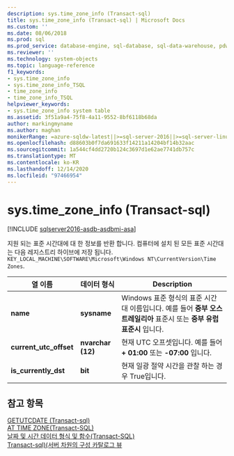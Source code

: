 ```yaml
---
description: sys.time_zone_info (Transact-sql)
title: sys.time_zone_info (Transact-sql) | Microsoft Docs
ms.custom: ''
ms.date: 08/06/2018
ms.prod: sql
ms.prod_service: database-engine, sql-database, sql-data-warehouse, pdw
ms.reviewer: ''
ms.technology: system-objects
ms.topic: language-reference
f1_keywords:
- sys.time_zone_info
- sys.time_zone_info_TSQL
- time_zone_info
- time_zone_info_TSQL
helpviewer_keywords:
- sys.time_zone_info system table
ms.assetid: 3f51a9a4-75f8-4a11-9552-8bf6118b68da
author: markingmyname
ms.author: maghan
monikerRange: =azure-sqldw-latest||>=sql-server-2016||>=sql-server-linux-2017||=azuresqldb-mi-current
ms.openlocfilehash: d88603b0f7da691633f14211a14204bf14b32aac
ms.sourcegitcommit: 1a544cf4dd2720b124c3697d1e62ae7741db757c
ms.translationtype: MT
ms.contentlocale: ko-KR
ms.lasthandoff: 12/14/2020
ms.locfileid: "97466954"
---
```

# <a name="systime_zone_info-transact-sql"></a>sys.time_zone_info (Transact-sql)
[!INCLUDE [sqlserver2016-asdb-asdbmi-asa](../../includes/applies-to-version/sqlserver2016-asdb-asdbmi-asa.md)]

  지원 되는 표준 시간대에 대 한 정보를 반환 합니다. 컴퓨터에 설치 된 모든 표준 시간대는 다음 레지스트리 하이브에 저장 됩니다.  
`KEY_LOCAL_MACHINE\SOFTWARE\Microsoft\Windows NT\CurrentVersion\Time Zones`.  
  
|열 이름|데이터 형식|Description|  
|-----------------|---------------|-----------------|  
|**name**|**sysname**|Windows 표준 형식의 표준 시간대 이름입니다. 예를 들어 **중부 오스트레일리아** 표준시 또는 **중부 유럽 표준시** 입니다.|  
|**current_utc_offset**|**nvarchar (12)**|현재 UTC 오프셋입니다. 예를 들어 **+ 01:00** 또는 **-07:00** 입니다.|  
|**is_currently_dst**|**bit**|현재 일광 절약 시간을 관찰 하는 경우 True입니다.|  
  
## <a name="see-also"></a>참고 항목  
 [GETUTCDATE &#40;Transact-sql&#41;](../../t-sql/functions/getutcdate-transact-sql.md)   
 [AT TIME ZONE&#40;Transact-SQL&#41;](../../t-sql/queries/at-time-zone-transact-sql.md)   
 [날짜 및 시간 데이터 형식 및 함수&#40;Transact-SQL&#41;](../../t-sql/functions/date-and-time-data-types-and-functions-transact-sql.md)   
 [Transact-sql&#41;&#40;서버 차원의 구성 카탈로그 뷰 ](../../relational-databases/system-catalog-views/server-wide-configuration-catalog-views-transact-sql.md)  
